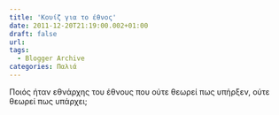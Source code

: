 ```yaml
---
title: 'Κουίζ για το έθνος'
date: 2011-12-20T21:19:00.002+01:00
draft: false
url: 
tags:
  - Blogger Archive
categories: Παλιά
---
```


Ποιός ήταν εθνάρχης του έθνους που ούτε θεωρεί πως υπήρξεν, ούτε θεωρεί πως υπάρχει;
